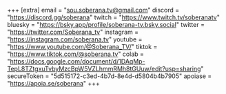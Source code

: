 +++
[extra]
email = "sou.soberana.tv@gmail.com"
discord = "https://discord.gg/soberana"
twitch = "https://www.twitch.tv/soberanatv"
bluesky = "https://bsky.app/profile/soberana-tv.bsky.social"
twitter = "https://twitter.com/Soberana_tv"
instagram = "https://instagram.com/soberana.tv"
youtube = "https://www.youtube.com/@Soberana_TV/"
tiktok = "https://www.tiktok.com/@soberana.tv"
colab = "https://docs.google.com/document/d/1DAqMp-TepL8TZtgxuTvbyMzcBpW5VZLhmmRMh8tGUuw/edit?usp=sharing"
secureToken = "5d515172-c3ed-4b7d-8e4d-d5804b4b7905"
apoiase = "https://apoia.se/soberana"
+++
